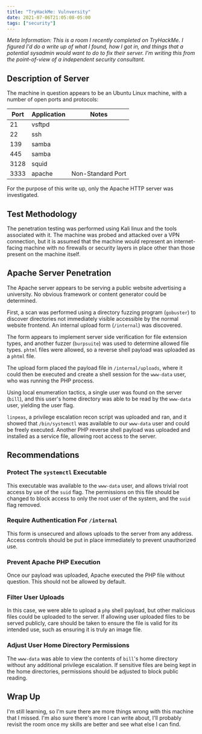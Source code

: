 ```yaml
---
title: "TryHackMe: Vulnversity"
date: 2021-07-06T21:05:08-05:00
tags: ["security"]
---
```


_Meta Information: This is a room I recently completed on TryHackMe.  I figured
I'd do a write up of what I found, how I got in, and things that a potential
sysadmin would want to do to fix their server. I'm writing this from the
point-of-view of a independent security consultant._

## Description of Server

The machine in question appears to be an Ubuntu Linux machine, with a number of
open ports and protocols:

| Port | Application | Notes             |
| ---- | ----------- | ----------------- |
| 21   | vsftpd      |                   |
| 22   | ssh         |                   |
| 139  | samba       |                   |
| 445  | samba       |                   |
| 3128 | squid       |                   |
| 3333 | apache      | Non-Standard Port |

For the purpose of this write up, only the Apache HTTP server was investigated.

## Test Methodology

The penetration testing was performed using Kali linux and the tools associated
with it.  The machine was probed and attacked over a VPN connection, but it is
assumed that the machine would represent an internet-facing machine with no
firewalls or security layers in place other than those present on the machine
itself.

## Apache Server Penetration

The Apache server appears to be serving a public website advertising a
university.  No obvious framework or content generator could be determined.

First, a scan was performed using a directory fuzzing program (`gobuster`) to
discover directories not immediately visible accessible by the normal website
frontend.  An internal upload form (`/internal`) was discovered.

The form appears to implement server side verification for file extension types,
and another fuzzer (`burpsuite`) was used to determine allowed file types.
`phtml` files were allowed, so a reverse shell payload was uploaded as a `phtml`
file.

The upload form placed the payload file in `/internal/uploads`, where it could
then be executed and create a shell session for the `www-data` user, who was
running the PHP process.

Using local enumeration tactics, a single user was found on the server (`bill`),
and this user's home directory was able to be read by the `www-data` user,
yielding the user flag.

`linpeas`, a privilege escalation recon script was uploaded and ran, and it
showed that `/bin/systemctl` was available to our `www-data` user and could be
freely executed.  Another PHP reverse shell payload was uploaded and installed
as a service file, allowing root access to the server.

## Recommendations

### Protect The `systemctl` Executable

This executable was available to the `www-data` user, and allows trivial root
access by use of the `suid` flag.  The permissions on this file should be
changed to block access to only the root user of the system, and the `suid` flag
removed.

### Require Authentication For `/internal`

This form is unsecured and allows uploads to the server from any address.
Access controls should be put in place immediately to prevent unauthorized use.

### Prevent Apache PHP Execution

Once our payload was uploaded, Apache executed the PHP file without question.
This should not be allowed by default.

### Filter User Uploads

In this case, we were able to upload a `php` shell payload, but other malicious
files could be uploaded to the server.  If allowing user uploaded files to be
served publicly, care should be taken to ensure the file is valid for its
intended use, such as ensuring it is truly an image file.

### Adjust User Home Directory Permissions

The `www-data` was able to view the contents of `bill`'s home directory without
any additional privilege escalation.  If sensitive files are being kept in the
home directories, permissions should be adjusted to block public reading.

## Wrap Up

I'm still learning, so I'm sure there are more things wrong with this machine
that I missed.  I'm also sure there's more I can write about, I'll probably
revisit the room once my skills are better and see what else I can find.
